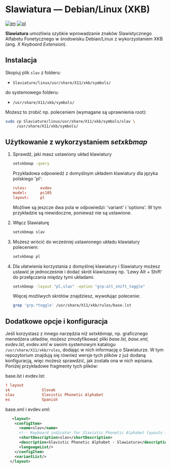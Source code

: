 
# Slawiatura — Debian/Linux (XKB)

[![en](https://img.shields.io/badge/lang-en-blue.svg)](https://github.com/IS-UMK/Slaviature/blob/master/linux/README.md)
[![pl](https://img.shields.io/badge/lang-pl-red.svg)](https://github.com/IS-UMK/Slaviature/blob/master/linux/README_pl.md)

**Slawiatura** umożliwia szybkie wprowadzanie znaków Slawistycznego Alfabetu
Fonetycznego w środowisku Debian/Linux z wykorzystaniem XKB (ang. *X Keyboard
Extension*).

## Instalacja

Skopiuj plik `slav` z folderu:
- `Slaviature/linux/usr/share/X11/xkb/symbols/` 

do systemowego folderu:
- `/usr/share/X11/xkb/symbols/`

Możesz to zrobić np. poleceniem (wymagane są uprawnienia root):

```bash
sudo cp Slaviature/linux/usr/share/X11/xkb/symbols/slav \
	 /usr/share/X11/xkb/symbols/
```

## Użytkowanie z wykorzystaniem *setxkbmap*

1. Sprawdź, jaki masz ustawiony układ klawiatury

   ```bash
   setxkbmap -query
   ```

   Przykładowa odpowiedź z domyślnym układem klawiatury dla języka polskiego 'pl':
   ```conf
   rules:      evdev
   model:      pc105
   layout:     pl
   ```
  
   Możliwe są jeszcze dwa pola w odpowiedzi: 'variant' i 'options'. W tym
   przykładzie są niewidoczne, ponieważ nie są ustawione.

1. Włącz Slawiaturę

   ```bash
   setxkbmap slav
   ```

2. Możesz wrócić do wcześniej ustawionego układu klawiatury poleceniem:

   ```bash
   setxkbmap pl
   ```

3. Dla ułatwienia korzystania z domyślnej klawiatury i Slawiatury możesz ustawić
   je jednocześnie i dodać skrót klawiszowy np. 'Lewy Alt + Shift' do przełączania
   między tymi układami.

   ```bash
   setxkbmap -layout "pl,slav" -option "grp:alt_shift_toggle"
   ```

   Więcej możliwych skrótów znajdziesz, wywołując polecenie:

   ```bash
   grep 'grp.*toggle' /usr/share/X11/xkb/rules/base.lst
   ```

## Dodatkowe opcje i konfiguracja

Jeśli korzystasz z innego narzędzia niż *setxkbmap*, np. graficznego menedżera
układów, możesz zmodyfikować pliki *base.lst, base.xml, evdev.lst, evdev.xml* w
swoim systemowym katalogu `/usr/share/X11/xkb/rules`, dodając w nich informację
o Slawiaturze. W tym repozytorium znajdują się również wersje tych plików z już
dodaną konfiguracją, więc możesz sprawdzić, jak została ona w nich
wpisana. Poniżej przykładowe fragmenty tych plików:
  
base.lst i evdev.lst:
```conf
! layout
sk              Slovak
slav            Slavistic Phonetic Alphabet
es              Spanish
```
  
base.xml i evdev.xml:
```xml
   <layout>
    <configItem>
      <name>slav</name>
      <!-- Keyboard indicator for Slavistic Phonetic Alphabet layouts -->
      <shortDescription>slav</shortDescription>
      <description>Slavistic Phonetic Alphabet - Slawiatura</description>
      <languageList/>
    </configItem>
    <variantList/>
  </layout>
```
